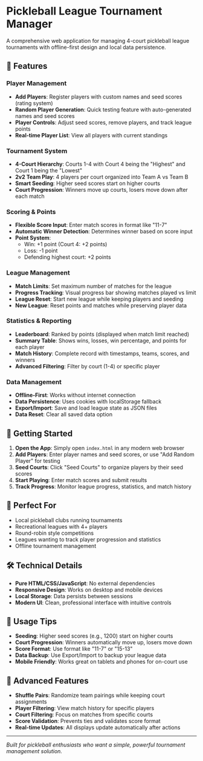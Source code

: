 # Pickleball League Tournament Manager

A comprehensive web application for managing 4-court pickleball league tournaments with offline-first design and local data persistence.

## 🏓 Features

### Player Management
- **Add Players**: Register players with custom names and seed scores (rating system)
- **Random Player Generation**: Quick testing feature with auto-generated names and seed scores
- **Player Controls**: Adjust seed scores, remove players, and track league points
- **Real-time Player List**: View all players with current standings

### Tournament System
- **4-Court Hierarchy**: Courts 1-4 with Court 4 being the "Highest" and Court 1 being the "Lowest"
- **2v2 Team Play**: 4 players per court organized into Team A vs Team B
- **Smart Seeding**: Higher seed scores start on higher courts
- **Court Progression**: Winners move up courts, losers move down after each match

### Scoring & Points
- **Flexible Score Input**: Enter match scores in format like "11-7"
- **Automatic Winner Detection**: Determines winner based on score input
- **Point System**:
  - Win: +1 point (Court 4: +2 points)
  - Loss: -1 point
  - Defending highest court: +2 points

### League Management
- **Match Limits**: Set maximum number of matches for the league
- **Progress Tracking**: Visual progress bar showing matches played vs limit
- **League Reset**: Start new league while keeping players and seeding
- **New League**: Reset points and matches while preserving player data

### Statistics & Reporting
- **Leaderboard**: Ranked by points (displayed when match limit reached)
- **Summary Table**: Shows wins, losses, win percentage, and points for each player
- **Match History**: Complete record with timestamps, teams, scores, and winners
- **Advanced Filtering**: Filter by court (1-4) or specific player

### Data Management
- **Offline-First**: Works without internet connection
- **Data Persistence**: Uses cookies with localStorage fallback
- **Export/Import**: Save and load league state as JSON files
- **Data Reset**: Clear all saved data option

## 🚀 Getting Started

1. **Open the App**: Simply open `index.html` in any modern web browser
2. **Add Players**: Enter player names and seed scores, or use "Add Random Player" for testing
3. **Seed Courts**: Click "Seed Courts" to organize players by their seed scores
4. **Start Playing**: Enter match scores and submit results
5. **Track Progress**: Monitor league progress, statistics, and match history

## 🎯 Perfect For

- Local pickleball clubs running tournaments
- Recreational leagues with 4+ players
- Round-robin style competitions
- Leagues wanting to track player progression and statistics
- Offline tournament management

## 🛠️ Technical Details

- **Pure HTML/CSS/JavaScript**: No external dependencies
- **Responsive Design**: Works on desktop and mobile devices
- **Local Storage**: Data persists between sessions
- **Modern UI**: Clean, professional interface with intuitive controls

## 📱 Usage Tips

- **Seeding**: Higher seed scores (e.g., 1200) start on higher courts
- **Court Progression**: Winners automatically move up, losers move down
- **Score Format**: Use format like "11-7" or "15-13"
- **Data Backup**: Use Export/Import to backup your league data
- **Mobile Friendly**: Works great on tablets and phones for on-court use

## 🔧 Advanced Features

- **Shuffle Pairs**: Randomize team pairings while keeping court assignments
- **Player Filtering**: View match history for specific players
- **Court Filtering**: Focus on matches from specific courts
- **Score Validation**: Prevents ties and validates score format
- **Real-time Updates**: All displays update automatically after actions

---

*Built for pickleball enthusiasts who want a simple, powerful tournament management solution.*
